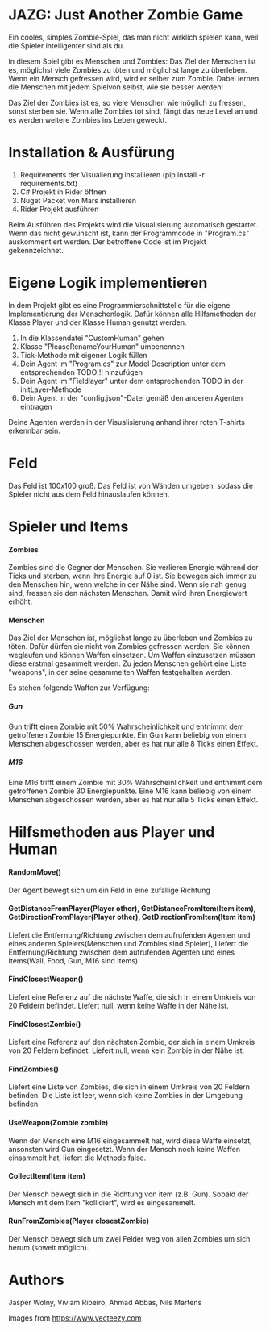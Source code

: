 # JAZG: Just Another Zombie Game

Ein cooles, simples Zombie-Spiel, das man nicht wirklich spielen kann, weil die Spieler intelligenter sind als du.

In diesem Spiel gibt es Menschen und Zombies:
Das Ziel der Menschen ist es, möglichst viele Zombies zu töten und möglichst lange zu überleben.
Wenn ein Mensch gefressen wird, wird er selber zum Zombie. Dabei lernen die Menschen mit jedem Spielvon selbst, wie sie besser werden!

Das Ziel der Zombies ist es, so viele Menschen wie möglich zu fressen, sonst sterben sie.
Wenn alle Zombies tot sind, fängt das neue Level an und es werden weitere Zombies ins Leben geweckt.


# Installation & Ausfürung

1. Requirements der Visualierung installieren (pip install -r requirements.txt)
2. C# Projekt in Rider öffnen
3. Nuget Packet von Mars installieren
4. Rider Projekt ausführen

Beim Ausführen des Projekts wird die Visualisierung automatisch gestartet. Wenn das nicht gewünscht ist, kann der Programmcode in "Program.cs" auskommentiert werden. Der betroffene Code ist im Projekt gekennzeichnet.

# Eigene Logik implementieren

In dem Projekt gibt es eine Programmierschnittstelle für die eigene Implementierung der Menschenlogik.
Dafür können alle Hilfsmethoden der Klasse Player und der Klasse Human genutzt werden.

1. In die Klassendatei "CustomHuman" gehen
2. Klasse "PleaseRenameYourHuman" umbenennen
3. Tick-Methode mit eigener Logik füllen
4. Dein Agent im "Program.cs" zur Model Description unter dem entsprechenden TODO!!! hinzufügen
5. Dein Agent im "Fieldlayer" unter dem entsprechenden TODO in der initLayer-Methode
5. Dein Agent in der "config.json"-Datei gemäß den anderen Agenten eintragen

Deine Agenten werden in der Visualisierung anhand ihrer roten T-shirts erkennbar sein.

# Feld
Das Feld ist 100x100 groß. Das Feld ist von Wänden umgeben, sodass die Spieler nicht aus dem Feld hinauslaufen können.

# Spieler und Items

#### Zombies
Zombies sind die Gegner der Menschen. Sie verlieren Energie während der Ticks und sterben, wenn ihre Energie auf 0 ist.
Sie bewegen sich immer zu den Menschen hin, wenn welche in der Nähe sind. Wenn sie nah genug sind, fressen sie den nächsten Menschen. Damit wird ihren Energiewert erhöht.

#### Menschen
Das Ziel der Menschen ist, möglichst lange zu überleben und Zombies zu töten. Dafür dürfen sie nicht von Zombies gefressen werden.
Sie können weglaufen und können Waffen einsetzen. Um Waffen einzusetzen müssen diese erstmal gesammelt werden.
Zu jeden Menschen gehört eine Liste "weapons", in der seine gesammelten Waffen festgehalten werden.

Es stehen folgende Waffen zur Verfügung:
##### Gun
Gun trifft einen Zombie mit 50% Wahrscheinlichkeit und entnimmt dem getroffenen Zombie 15 Energiepunkte.
Ein Gun kann beliebig von einem Menschen abgeschossen werden, aber es hat nur alle 8 Ticks einen Effekt.

##### M16
Eine M16 trifft einem Zombie mit 30% Wahrscheinlichkeit und entnimmt dem getroffenen Zombie 30 Energiepunkte.
Eine M16 kann beliebig von einem Menschen abgeschossen werden, aber es hat nur alle 5 Ticks einen Effekt.

# Hilfsmethoden aus Player und Human

#### RandomMove()

Der Agent bewegt sich um ein Feld in eine zufällige Richtung

#### GetDistanceFromPlayer(Player other), GetDistanceFromItem(Item item), GetDirectionFromPlayer(Player other), GetDirectionFromItem(Item item)

Liefert die Entfernung/Richtung zwischen dem aufrufenden Agenten und eines anderen Spielers(Menschen und Zombies sind Spieler),
Liefert die Entfernung/Richtung zwischen dem aufrufenden Agenten und eines Items(Wall, Food, Gun, M16 sind Items).


#### FindClosestWeapon()
Liefert eine Referenz auf die nächste Waffe, die sich in einem Umkreis von 20 Feldern befindet. Liefert null, wenn keine Waffe in der Nähe ist.

#### FindClosestZombie()
Liefert eine Referenz auf den nächsten Zombie, der sich in einem Umkreis von 20 Feldern befindet. Liefert null, wenn kein Zombie in der Nähe ist.

#### FindZombies()
Liefert eine Liste von Zombies, die sich in einem Umkreis von 20 Feldern befinden. Die Liste ist leer, wenn sich keine Zombies in der Umgebung befinden.

#### UseWeapon(Zombie zombie)

Wenn der Mensch eine M16 eingesammelt hat, wird diese Waffe einsetzt, ansonsten wird Gun eingesetzt.
Wenn der Mensch noch keine Waffen einsammelt hat, liefert die Methode false.

#### CollectItem(Item item)
Der Mensch bewegt sich in die Richtung von item (z.B. Gun). 
Sobald der Mensch mit dem Item "kollidiert", wird es eingesammelt.

#### RunFromZombies(Player closestZombie)
Der Mensch bewegt sich um zwei Felder weg von allen Zombies um sich herum (soweit möglich).


# Authors 

Jasper Wolny, Viviam Ribeiro, Ahmad Abbas, Nils Martens

Images from https://www.vecteezy.com
